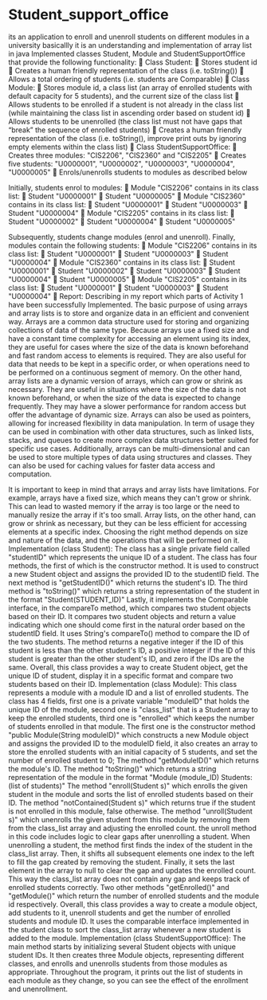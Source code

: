 # Student_support_office
its an application to enroll and unenroll students on different modules in a university basicallly it is an understanding and implementation of array list in java
Implemented classes Student, Module and StudentSupportOffice that provide the following functionality:
	Class Student:
	Stores student id
	Creates a human friendly representation of the class (i.e. toString())
	Allows a total ordering of students (i.e. students are Comparable)
	Class Module:
	Stores module id, a class list (an array of enrolled students with default capacity for 5 students), and the current size of the class list
	Allows students to be enrolled if a student is not already in the class list (while maintaining the class list in ascending order based on student id)
	Allows students to be unenrolled (the class list must not have gaps that “break” the sequence of enrolled students)
	Creates a human friendly representation of the class (i.e. toString(), improve print outs by ignoring empty elements within the class list)
	Class StudentSupportOffice:
	Creates three modules: "CIS2206", "CIS2360" and "CIS2205"
	Creates five students: "U0000001", "U0000002", "U0000003", "U0000004", "U0000005"
	Enrols/unenrolls students to modules as described below

Initially, students enrol to modules:
	Module "CIS2206" contains in its class list: 
	Student "U0000001"
	Student "U0000005"
	Module "CIS2360" contains in its class list:
	Student "U0000001"
	Student "U0000003"
	Student "U0000004"
	Module "CIS2205" contains in its class list:
	Student "U0000002"
	Student "U0000004"
	Student "U0000005"

Subsequently, students change modules (enrol and unenroll). Finally, modules contain the following students:
	Module "CIS2206" contains in its class list: 
	Student "U0000001"
	Student "U0000003"
	Student "U0000004"
	Module "CIS2360" contains in its class list:
	Student "U0000001"
	Student "U0000002"
	Student "U0000003"
	Student "U0000004"
	Student "U0000005"
	Module "CIS2205" contains in its class list:
	Student "U0000001"
	Student "U0000003"
	Student "U0000004"
	Report: Describing in my report which parts of Activity 1 have been successfully Implemented. 
                                          The basic purpose of using arrays and array lists is to store and organize data in an efficient and convenient way. Arrays are a common data structure used for storing and organizing collections of data of the same type. Because arrays use a fixed size and have a constant time complexity for accessing an element using its index, they are useful for cases where the size of the data is known beforehand and fast random access to elements is required. They are also useful for data that needs to be kept in a specific order, or when operations need to be performed on a continuous segment of memory. On the other hand, array lists are a dynamic version of arrays, which can grow or shrink as necessary. They are useful in situations where the size of the data is not known beforehand, or when the size of the data is expected to change frequently. They may have a slower performance for random access but offer the advantage of dynamic size. Arrays can also be used as pointers, allowing for increased flexibility in data manipulation.
    In term of usage they can  be used in combination with other data structures, such as linked lists, stacks, and queues to create more complex data structures better suited for specific use cases. Additionally, arrays can be multi-dimensional and can be used to store multiple types of data using structures and classes. They can also be used for caching values for faster data access and computation.

It is important to keep in mind that arrays and array lists have limitations. For example, arrays have a fixed size, which means they can't grow or shrink. This can lead to wasted memory if the array is too large or the need to manually resize the array if it's too small. Array lists, on the other hand, can grow or shrink as necessary, but they can be less efficient for accessing elements at a specific index. Choosing the right method depends on size and nature of the data, and the operations that will be performed on it. 
Implementation (class Student):
                                                       The class has a single private field called "studentID" which represents the unique ID of a student.
The class has four methods, the first of which is the constructor method. It is used to construct a new Student object and assigns the provided ID to the studentID field.
The next method is "getStudentID()" which returns the student's ID.
The third method is "toString()" which returns a string representation of the student in the format "Student(STUDENT_ID)"
Lastly, it implements the Comparable interface, in the compareTo method, which compares two student objects based on their ID. It compares two student objects and return a value indicating which one should come first in the natural order based on the studentID field. It uses String's compareTo() method to compare the ID of the two students. The method returns a negative integer if the ID of this student is less than the other student's ID, a positive integer if the ID of this student is greater than the other student's ID, and zero if the IDs are the same.
Overall, this class provides a way to create Student object, get the unique ID of student, display it in a specific format and compare two students based on their ID.
Implementation (class Module):
                                                       This class represents a module with a module ID and a list of enrolled students. The class has 4 fields, first one is a private variable "moduleID" that holds the unique ID of the module, second one is "class_list" that is a Student array to keep the enrolled students, third one is "enrolled" which keeps the number of students enrolled in that module.
The first one is the constructor method "public Module(String moduleID)" which constructs a new Module object and assigns the provided ID to the moduleID field, it also creates an array to store the enrolled students with an initial capacity of 5 students, and set the number of enrolled student to 0;
The method  "getModuleID()" which returns the module's ID.
The method  "toString()" which returns a string representation of the module in the format "Module (module_ID) Students:(list of students)"
The method  "enroll(Student s)" which enrolls the given student in the module and sorts the list of enrolled students based on their ID.
The method  "notContained(Student s)" which returns true if the student is not enrolled in this module, false otherwise.
The  method  "unroll(Student s)" which unenrolls the given student from this module by removing them from the class_list array and adjusting the enrolled count. the unroll method in this code includes logic to clear gaps after unenrolling a student. When unenrolling a student, the method first finds the index of the student in the class_list array. Then, it shifts all subsequent elements one index to the left to fill the gap created by removing the student. Finally, it sets the last element in the array to null to clear the gap and updates the enrolled count. This way the class_list array does not contain any gap and keeps track of enrolled students correctly.
Two other methods "getEnrolled()" and "getModule()" which return the number of enrolled students and the module id respectively.
Overall, this class provides a way to create a module object, add students to it, unenroll students and get the number of enrolled students and module ID. It uses the comparable interface implemented in the student class to sort the class_list array whenever a new student is added to the module.
Implementation (class StudentSupportOffice):
                                                                             The main method starts by initializing several Student objects with unique student IDs. It then creates three Module objects, representing different classes, and enrolls and unenrolls students from those modules as appropriate. Throughout the program, it prints out the list of students in each module as they change, so you can see the effect of the enrollment and unenrollment.
